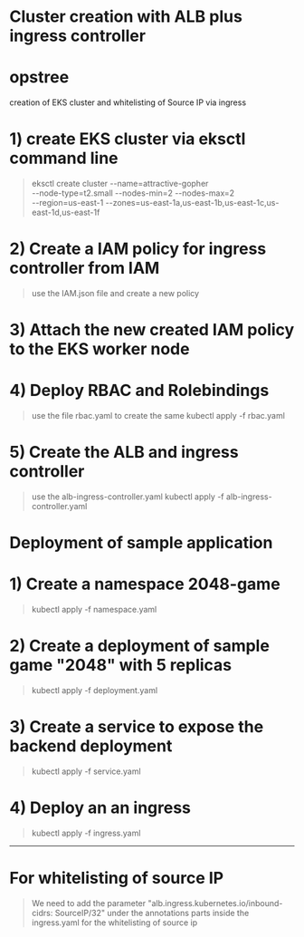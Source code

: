 # Cluster creation with ALB plus ingress controller
# opstree
creation of EKS cluster and whitelisting of Source IP via ingress

# 1) create EKS cluster via eksctl command line
> eksctl create cluster --name=attractive-gopher \
--node-type=t2.small --nodes-min=2 --nodes-max=2 \
--region=us-east-1 --zones=us-east-1a,us-east-1b,us-east-1c,us-east-1d,us-east-1f 

# 2) Create a IAM policy for ingress controller from IAM 
> use the IAM.json file and create a new policy 

# 3) Attach the new created IAM policy to the EKS worker node

# 4) Deploy RBAC and Rolebindings
> use the file rbac.yaml to create the same
> kubectl apply -f rbac.yaml

# 5) Create the ALB and ingress controller
>use the alb-ingress-controller.yaml
>kubectl apply -f alb-ingress-controller.yaml


# Deployment of sample application
# 1) Create a namespace 2048-game
>kubectl apply -f namespace.yaml

# 2) Create a deployment of sample game "2048" with 5 replicas
>kubectl apply -f deployment.yaml

# 3) Create a service to expose the backend deployment 
>kubectl apply -f service.yaml

# 4) Deploy an an ingress
>kubectl apply -f ingress.yaml

------------------------------------------------------------------------------------------------------------------------------------------------------------------

# For whitelisting of source IP
> We need to add the parameter "alb.ingress.kubernetes.io/inbound-cidrs: SourceIP/32" under the annotations parts inside the ingress.yaml for the whitelisting of source ip 

